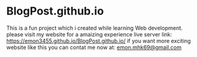 # BlogPost.github.io

This is a fun project which i created while learning Web development. please visit my website for a amaizing experience live server link: https://emon3455.github.io/BlogPost.github.io/ if you want more exciting website like this you can contat me now at: emon.mhk69@gmail.com
